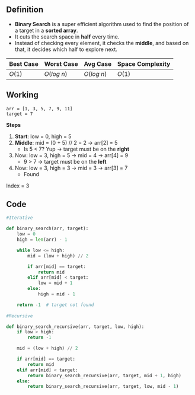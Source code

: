 ## **Definition**

- **Binary Search** is a super efficient algorithm used to find the position of a target in a **sorted array**.
- It cuts the search space in **half** every time.
- Instead of checking every element, it checks the **middle**, and based on that, it decides which half to explore next.

| Best Case | Worst Case | Avg Case   | Space Complexity |
| --------- | ---------- | ---------- | ---------------- |
| $O(1)$    | $O(log~n)$ | $O(log~n)$ | $O(1)$           |
## **Working**

```
arr = [1, 3, 5, 7, 9, 11]
target = 7
```

**Steps**

1. **Start**: low = 0, high = 5
2. **Middle**: mid = (0 + 5) // 2 = 2 → arr[2] = 5
    - Is 5 < 7? Yup → target must be on the **right**
3. Now: low = 3, high = 5 → mid = 4 → arr[4] = 9
    - 9 > 7 → target must be on the **left**
4. Now: low = 3, high = 3 → mid = 3 → arr[3] = 7
    - Found

Index = 3 
## **Code**

```python
#Iterative 

def binary_search(arr, target):
    low = 0
    high = len(arr) - 1

    while low <= high:
        mid = (low + high) // 2

        if arr[mid] == target:
            return mid
        elif arr[mid] < target:
            low = mid + 1
        else:
            high = mid - 1

    return -1  # target not found
    
#Recursive

def binary_search_recursive(arr, target, low, high):
    if low > high:
        return -1

    mid = (low + high) // 2

    if arr[mid] == target:
        return mid
    elif arr[mid] < target:
        return binary_search_recursive(arr, target, mid + 1, high)
    else:
        return binary_search_recursive(arr, target, low, mid - 1)

```